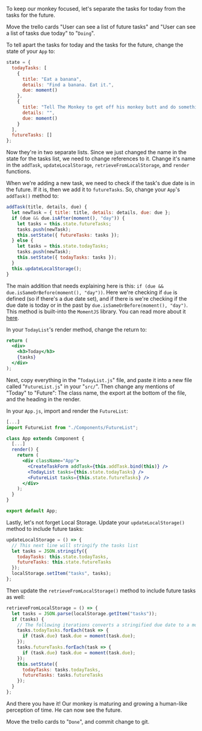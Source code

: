 To keep our monkey focused, let's separate the tasks for today from the tasks for the future.

Move the trello cards "User can see a list of future tasks" and "User can see a list of tasks due today" to "`Doing`".

To tell apart the tasks for today and the tasks for the future, change the state of your `App` to:

```jsx
state = {
  todayTasks: [
    {
      title: "Eat a banana",
      details: "Find a banana. Eat it.",
      due: moment()
    },
    {
      title: "Tell The Monkey to get off his monkey butt and do something.",
      details: "",
      due: moment()
    }
  ],
  futureTasks: []
};
```

Now they're in two separate lists. Since we just changed the name in the state for the tasks list, we need to change references to it. Change it's name in the `addTask`, `updateLocalStorage`, `retrieveFromLocalStorage`, and `render` functions.

When we're adding a new task, we need to check if the task's due date is in the future. If it is, then we add it to `futureTasks`. So, change your `App`'s `addTask()` method to:

```jsx
addTask(title, details, due) {
  let newTask = { title: title, details: details, due: due };
  if (due && due.isAfter(moment(), "day")) {
    let tasks = this.state.futureTasks;
    tasks.push(newTask);
    this.setState({ futureTasks: tasks });
  } else {
    let tasks = this.state.todayTasks;
    tasks.push(newTask);
    this.setState({ todayTasks: tasks });
  }
  this.updateLocalStorage();
}
```

The main addition that needs explaining here is this: `if (due && due.isSameOrBefore(moment(), "day"))`. Here we're checking if `due` is defined (so if there's a due date set), and if there is we're checking if the due date is today or in the past by `due.isSameOrBefore(moment(), "day")`. This method is built-into the `MomentJS` library. You can read more about it [here](https://momentjs.com/docs/#/query/is-after/).

In your `TodayList`'s render method, change the return to:

```jsx
return (
  <div>
    <h3>Today</h3>
    {tasks}
  </div>
);
```

Next, copy everything in the "`TodayList.js`" file, and paste it into a new file called "`FutureList.js`" in your "`src/`". Then change any mentions of "Today" to "Future": The class name, the export at the bottom of the file, and the heading in the render.

In your `App.js`, import and render the `FutureList`:

```jsx
[...]
import FutureList from "./Components/FutureList";

class App extends Component {
  [...]
  render() {
    return (
      <div className="App">
        <CreateTaskForm addTask={this.addTask.bind(this)} />
        <TodayList tasks={this.state.todayTasks} />
        <FutureList tasks={this.state.futureTasks} />
      </div>
    );
  }
}

export default App;
```

Lastly, let's not forget Local Storage. Update your `updateLocalStorage()` method to include future tasks:

```jsx
updateLocalStorage = () => {
  // This next line will stringify the tasks list
  let tasks = JSON.stringify({
    todayTasks: this.state.todayTasks,
    futureTasks: this.state.futureTasks
  });
  localStorage.setItem("tasks", tasks);
};
```

Then update the `retrieveFromLocalStorage()` method to include future tasks as well:

```jsx
retrieveFromLocalStorage = () => {
  let tasks = JSON.parse(localStorage.getItem("tasks"));
  if (tasks) {
    // The following iterations converts a stringified due date to a moment object.
    tasks.todayTasks.forEach(task => {
      if (task.due) task.due = moment(task.due);
    });
    tasks.futureTasks.forEach(task => {
      if (task.due) task.due = moment(task.due);
    });
    this.setState({
      todayTasks: tasks.todayTasks,
      futureTasks: tasks.futureTasks
    });
  }
};
```

And there you have it! Our monkey is maturing and growing a human-like perception of time. He can now see the future.

Move the trello cards to "`Done`", and commit change to git.
